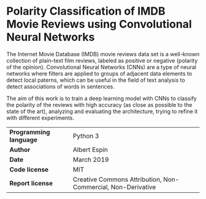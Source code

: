 # Polarity Classification of IMDB Movie Reviews using Convolutional Neural Networks

The Internet Movie Database (IMDB) movie reviews data set is a well-known collection of plain-text film reviews, labeled as positive or negative (polarity of the opinion). Convolutional Neural Networks (CNNs) are a type of neural networks where filters are applied to groups of adjacent data elements to detect local paterns, which can be useful in the field of text analysis to detect associations of words in sentences.

The aim of this work is to train a deep learning model with CNNs to classify the polarity of the reviews with high accuracy (as close as possible to the state of the art), analyzing and evaluating the architecture, trying to refine it with different
experiments.

| | |
|-|-|
| **Programming language** | Python 3 |
| **Author** | Albert Espín |
| **Date**  | March 2019  |
| **Code license**  | MIT |
| **Report license**  | Creative Commons Attribution, Non-Commercial, Non-Derivative |

